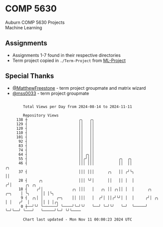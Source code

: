 # COMP 5630
Auburn COMP 5630 Projects  
Machine Learning

## Assignments
- Assignments 1-7 found in their respective directories
- Term project copied in `./Term-Project` from [ML-Project](https://github.com/wumphlett/ML-Project)

## Special Thanks
- [@MatthewFreestone](https://github.com/MatthewFreestone) - term project groupmate and matrix wizard
- [@mss0033](https://github.com/mss0033) - term project groupmate

```

        Total Views per Day from 2024-08-14 to 2024-11-11

        Repository Views
     138 ┼                       ╭╮   ╭╮
     129 ┤                       ││   ││
     120 ┤                       ││   ││
     110 ┤                       ││   ││
     101 ┤                       ││   ││
      92 ┤                       ││   ││
      83 ┤                       ││   ││
      74 ┤                       ││   ││
      64 ┤                       ││ ╭╮││
      55 ┤                       ││╭╯│││           ╭╮  ╭╮
      46 ┤                       │││ │││           ││  ││                      ╭╮
      37 ┤                       │││ │││      ╭╮   ││ ╭╯╰╮                     ││
      28 ┤     ╭╮                │││ ╰╯│      ││   ││ │  │                    ╭╯│      ╭╮ ╭╮
      18 ┤    ╭╯│             ╭╮ │││   │   ╭╮ ││ ╭╮││ │  │      ╭╮     ╭─╮    │ ╰╮     ││ │╰╮
       9 ┤  ╭╮│ │      ╭─╮    ││ │││   │  ╭╯│ ││╭╯╰╯│ │  │     ╭╯│ ╭╮  │ │   ╭╯  │     ││ │ │╭╮
       0 ┼──╯╰╯ ╰──────╯ ╰────╯╰─╯╰╯   ╰──╯ ╰─╯╰╯   ╰─╯  ╰─────╯ ╰─╯╰──╯ ╰───╯   ╰─────╯╰─╯ ╰╯╰────

        Chart last updated - Mon Nov 11 00:00:23 2024 UTC
        
```
